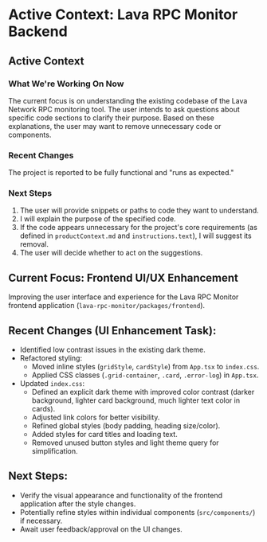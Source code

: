 # Active Context: Lava RPC Monitor Backend

## Active Context

### What We're Working On Now

The current focus is on understanding the existing codebase of the Lava Network RPC monitoring tool. The user intends to ask questions about specific code sections to clarify their purpose. Based on these explanations, the user may want to remove unnecessary code or components.

### Recent Changes

The project is reported to be fully functional and "runs as expected."

### Next Steps

1.  The user will provide snippets or paths to code they want to understand.
2.  I will explain the purpose of the specified code.
3.  If the code appears unnecessary for the project's core requirements (as defined in `productContext.md` and `instructions.text`), I will suggest its removal.
4.  The user will decide whether to act on the suggestions.

## Current Focus: Frontend UI/UX Enhancement

Improving the user interface and experience for the Lava RPC Monitor frontend application (`lava-rpc-monitor/packages/frontend`).

## Recent Changes (UI Enhancement Task):

*   Identified low contrast issues in the existing dark theme.
*   Refactored styling:
    *   Moved inline styles (`gridStyle`, `cardStyle`) from `App.tsx` to `index.css`.
    *   Applied CSS classes (`.grid-container`, `.card`, `.error-log`) in `App.tsx`.
*   Updated `index.css`:
    *   Defined an explicit dark theme with improved color contrast (darker background, lighter card background, much lighter text color in cards).
    *   Adjusted link colors for better visibility.
    *   Refined global styles (body padding, heading size/color).
    *   Added styles for card titles and loading text.
    *   Removed unused button styles and light theme query for simplification.

## Next Steps:

*   Verify the visual appearance and functionality of the frontend application after the style changes.
*   Potentially refine styles within individual components (`src/components/`) if necessary.
*   Await user feedback/approval on the UI changes. 